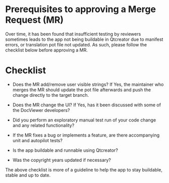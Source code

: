 # Prerequisites to approving a Merge Request (MR)

Over time, it has been found that insufficient testing by reviewers sometimes
leads to the app not being buildable in Qtcreator due to manifest
errors, or translation pot file not updated. As such, please follow the
checklist below before approving a MR.

# Checklist

*   Does the MR add/remove user visible strings? If Yes, the maintainer who
    merges the MR should update the pot file afterwards and push the change
    directly to the target branch.

*   Does the MR change the UI? If Yes, has it been discussed with some of the
    DocViewer developers?

*   Did you perform an exploratory manual test run of your code change and any
    related functionality?

*   If the MR fixes a bug or implements a feature, are there accompanying unit
    and autopilot tests?

*   Is the app buildable and runnable using Qtcreator?

*   Was the copyright years updated if necessary?

The above checklist is more of a guideline to help the app to stay buildable,
stable and up to date.
